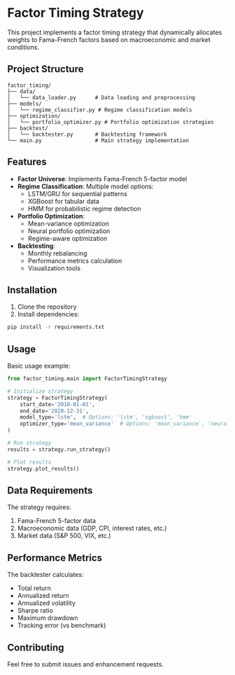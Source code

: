 # Factor Timing Strategy

This project implements a factor timing strategy that dynamically allocates weights to Fama-French factors based on macroeconomic and market conditions.

## Project Structure

```
factor_timing/
├── data/
│   └── data_loader.py      # Data loading and preprocessing
├── models/
│   └── regime_classifier.py # Regime classification models
├── optimization/
│   └── portfolio_optimizer.py # Portfolio optimization strategies
├── backtest/
│   └── backtester.py       # Backtesting framework
└── main.py                 # Main strategy implementation
```

## Features

- **Factor Universe**: Implements Fama-French 5-factor model
- **Regime Classification**: Multiple model options:
  - LSTM/GRU for sequential patterns
  - XGBoost for tabular data
  - HMM for probabilistic regime detection
- **Portfolio Optimization**:
  - Mean-variance optimization
  - Neural portfolio optimization
  - Regime-aware optimization
- **Backtesting**:
  - Monthly rebalancing
  - Performance metrics calculation
  - Visualization tools

## Installation

1. Clone the repository
2. Install dependencies:
```bash
pip install -r requirements.txt
```

## Usage

Basic usage example:

```python
from factor_timing.main import FactorTimingStrategy

# Initialize strategy
strategy = FactorTimingStrategy(
    start_date='2010-01-01',
    end_date='2020-12-31',
    model_type='lstm',  # Options: 'lstm', 'xgboost', 'hmm'
    optimizer_type='mean_variance'  # Options: 'mean_variance', 'neural'
)

# Run strategy
results = strategy.run_strategy()

# Plot results
strategy.plot_results()
```

## Data Requirements

The strategy requires:
1. Fama-French 5-factor data
2. Macroeconomic data (GDP, CPI, interest rates, etc.)
3. Market data (S&P 500, VIX, etc.)

## Performance Metrics

The backtester calculates:
- Total return
- Annualized return
- Annualized volatility
- Sharpe ratio
- Maximum drawdown
- Tracking error (vs benchmark)

## Contributing

Feel free to submit issues and enhancement requests. 